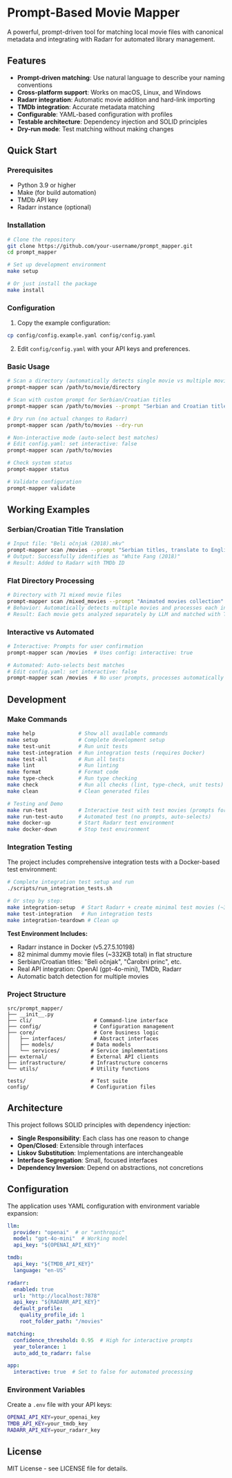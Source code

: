 # Prompt-Based Movie Mapper

A powerful, prompt-driven tool for matching local movie files with canonical metadata and integrating with Radarr for automated library management.

## Features

- **Prompt-driven matching**: Use natural language to describe your naming conventions
- **Cross-platform support**: Works on macOS, Linux, and Windows
- **Radarr integration**: Automatic movie addition and hard-link importing
- **TMDb integration**: Accurate metadata matching
- **Configurable**: YAML-based configuration with profiles
- **Testable architecture**: Dependency injection and SOLID principles
- **Dry-run mode**: Test matching without making changes

## Quick Start

### Prerequisites

- Python 3.9 or higher
- Make (for build automation)
- TMDb API key
- Radarr instance (optional)

### Installation

```bash
# Clone the repository
git clone https://github.com/your-username/prompt_mapper.git
cd prompt_mapper

# Set up development environment
make setup

# Or just install the package
make install
```

### Configuration

1. Copy the example configuration:
```bash
cp config/config.example.yaml config/config.yaml
```

2. Edit `config/config.yaml` with your API keys and preferences.

### Basic Usage

```bash
# Scan a directory (automatically detects single movie vs multiple movies)
prompt-mapper scan /path/to/movie/directory

# Scan with custom prompt for Serbian/Croatian titles
prompt-mapper scan /path/to/movies --prompt "Serbian and Croatian titles, translate to English"

# Dry run (no actual changes to Radarr)
prompt-mapper scan /path/to/movies --dry-run

# Non-interactive mode (auto-select best matches)
# Edit config.yaml: set interactive: false
prompt-mapper scan /path/to/movies

# Check system status
prompt-mapper status

# Validate configuration
prompt-mapper validate
```

## Working Examples

### Serbian/Croatian Title Translation
```bash
# Input file: "Beli očnjak (2018).mkv"
prompt-mapper scan /movies --prompt "Serbian titles, translate to English"
# Output: Successfully identifies as "White Fang (2018)"
# Result: Added to Radarr with TMDb ID
```

### Flat Directory Processing
```bash
# Directory with 71 mixed movie files
prompt-mapper scan /mixed_movies --prompt "Animated movies collection"
# Behavior: Automatically detects multiple movies and processes each individually
# Result: Each movie gets analyzed separately by LLM and matched with TMDb
```

### Interactive vs Automated
```bash
# Interactive: Prompts for user confirmation
prompt-mapper scan /movies  # Uses config: interactive: true

# Automated: Auto-selects best matches
# Edit config.yaml: set interactive: false
prompt-mapper scan /movies  # No user prompts, processes automatically
```

## Development

### Make Commands

```bash
make help              # Show all available commands
make setup             # Complete development setup
make test-unit         # Run unit tests
make test-integration  # Run integration tests (requires Docker)
make test-all          # Run all tests
make lint              # Run linting
make format            # Format code
make type-check        # Run type checking
make check             # Run all checks (lint, type-check, unit tests)
make clean             # Clean generated files

# Testing and Demo
make run-test          # Interactive test with test movies (prompts for input)
make run-test-auto     # Automated test (no prompts, auto-selects)
make docker-up         # Start Radarr test environment
make docker-down       # Stop test environment
```

### Integration Testing

The project includes comprehensive integration tests with a Docker-based test environment:

```bash
# Complete integration test setup and run
./scripts/run_integration_tests.sh

# Or step by step:
make integration-setup  # Start Radarr + create minimal test movies (~332KB)
make test-integration   # Run integration tests
make integration-teardown # Clean up
```

**Test Environment Includes:**
- Radarr instance in Docker (v5.27.5.10198)
- 82 minimal dummy movie files (~332KB total) in flat structure
- Serbian/Croatian titles: "Beli očnjak", "Čarobni princ", etc.
- Real API integration: OpenAI (gpt-4o-mini), TMDb, Radarr
- Automatic batch detection for multiple movies

### Project Structure

```
src/prompt_mapper/
├── __init__.py
├── cli/                    # Command-line interface
├── config/                 # Configuration management
├── core/                   # Core business logic
│   ├── interfaces/         # Abstract interfaces
│   ├── models/            # Data models
│   └── services/          # Service implementations
├── external/              # External API clients
├── infrastructure/        # Infrastructure concerns
└── utils/                 # Utility functions

tests/                     # Test suite
config/                    # Configuration files
```

## Architecture

This project follows SOLID principles with dependency injection:

- **Single Responsibility**: Each class has one reason to change
- **Open/Closed**: Extensible through interfaces
- **Liskov Substitution**: Implementations are interchangeable
- **Interface Segregation**: Small, focused interfaces
- **Dependency Inversion**: Depend on abstractions, not concretions

## Configuration

The application uses YAML configuration with environment variable expansion:

```yaml
llm:
  provider: "openai"  # or "anthropic"
  model: "gpt-4o-mini"  # Working model
  api_key: "${OPENAI_API_KEY}"

tmdb:
  api_key: "${TMDB_API_KEY}"
  language: "en-US"

radarr:
  enabled: true
  url: "http://localhost:7878"
  api_key: "${RADARR_API_KEY}"
  default_profile:
    quality_profile_id: 1
    root_folder_path: "/movies"

matching:
  confidence_threshold: 0.95  # High for interactive prompts
  year_tolerance: 1
  auto_add_to_radarr: false

app:
  interactive: true  # Set to false for automated processing
```

### Environment Variables

Create a `.env` file with your API keys:
```bash
OPENAI_API_KEY=your_openai_key
TMDB_API_KEY=your_tmdb_key
RADARR_API_KEY=your_radarr_key
```

## License

MIT License - see LICENSE file for details.
